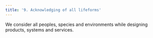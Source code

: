 ```yaml
---
title: '9. Acknowledging of all lifeforms'
---
```


We consider all peoples, species and environments while designing products, systems and services.
